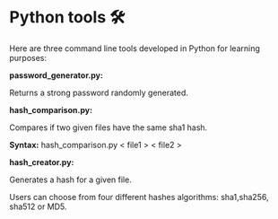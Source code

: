 # Python tools 🛠️

Here are three command line tools developed in Python for learning purposes:

**password_generator.py:**

Returns a strong password randomly generated.

**hash_comparison.py:**

Compares if two given files have the same sha1 hash.

**Syntax:** hash_comparison.py < file1 > < file2 >


**hash_creator.py:**

Generates a hash for a given file.

Users can choose from four different hashes algorithms: sha1,sha256, sha512 or MD5.